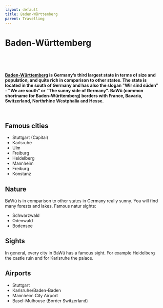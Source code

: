 ```yaml
---
layout: default
title: Baden-Württemberg
parent: Travelling
---
```


# Baden-Württemberg

&nbsp;

&nbsp;

**[Baden-Württemberg](http://en.wikipedia.org/wiki/Baden-W%C3%BCrttemberg) is Germany’s third largest state in terms of size and population, and quite rich in comparison to other states. The state is located in the south of Germany and has also the slogan "Wir sind süden" - "We are south" or "The sunny side of Germany". BaWü (common shortname for Baden-Württemberg) borders with France, Bavaria, Switzerland, Northrhine Westphalia and Hesse.**


&nbsp;

## Famous cities
* Stuttgart (Capital)
* Karlsruhe
* Ulm
* Freiburg
* Heidelberg
* Mannheim
* Freiburg
* Konstanz

## Nature
BaWü is in comparison to other states in Germany really sunny. You will find many forests and lakes. 
Famous natur sights:
* Schwarzwald
* Odenwald
* Bodensee


## Sights

In general, every city in BaWü has a famous sight. For example Heidelberg the castle ruin and for Karlsruhe the palace. 

## Airports
* Stuttgart
* Karlsruhe/Baden-Baden
* Mannheim City Airport
* Basel-Mulhouse (Border Switzerland)

&nbsp;
